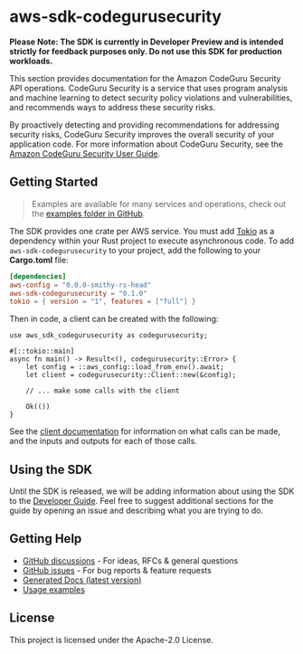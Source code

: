 # aws-sdk-codegurusecurity

**Please Note: The SDK is currently in Developer Preview and is intended strictly for
feedback purposes only. Do not use this SDK for production workloads.**

This section provides documentation for the Amazon CodeGuru Security API operations. CodeGuru Security is a service that uses program analysis and machine learning to detect security policy violations and vulnerabilities, and recommends ways to address these security risks.

By proactively detecting and providing recommendations for addressing security risks, CodeGuru Security improves the overall security of your application code. For more information about CodeGuru Security, see the [Amazon CodeGuru Security User Guide](https://docs.aws.amazon.com/codeguru/latest/security-ug/what-is-codeguru-security.html).

## Getting Started

> Examples are available for many services and operations, check out the
> [examples folder in GitHub](https://github.com/awslabs/aws-sdk-rust/tree/main/examples).

The SDK provides one crate per AWS service. You must add [Tokio](https://crates.io/crates/tokio)
as a dependency within your Rust project to execute asynchronous code. To add `aws-sdk-codegurusecurity` to
your project, add the following to your **Cargo.toml** file:

```toml
[dependencies]
aws-config = "0.0.0-smithy-rs-head"
aws-sdk-codegurusecurity = "0.1.0"
tokio = { version = "1", features = ["full"] }
```

Then in code, a client can be created with the following:

```rust,no_run
use aws_sdk_codegurusecurity as codegurusecurity;

#[::tokio::main]
async fn main() -> Result<(), codegurusecurity::Error> {
    let config = ::aws_config::load_from_env().await;
    let client = codegurusecurity::Client::new(&config);

    // ... make some calls with the client

    Ok(())
}
```

See the [client documentation](https://docs.rs/aws-sdk-codegurusecurity/latest/aws_sdk_codegurusecurity/client/struct.Client.html)
for information on what calls can be made, and the inputs and outputs for each of those calls.

## Using the SDK

Until the SDK is released, we will be adding information about using the SDK to the
[Developer Guide](https://docs.aws.amazon.com/sdk-for-rust/latest/dg/welcome.html). Feel free to suggest
additional sections for the guide by opening an issue and describing what you are trying to do.

## Getting Help

* [GitHub discussions](https://github.com/awslabs/aws-sdk-rust/discussions) - For ideas, RFCs & general questions
* [GitHub issues](https://github.com/awslabs/aws-sdk-rust/issues/new/choose) - For bug reports & feature requests
* [Generated Docs (latest version)](https://awslabs.github.io/aws-sdk-rust/)
* [Usage examples](https://github.com/awslabs/aws-sdk-rust/tree/main/examples)

## License

This project is licensed under the Apache-2.0 License.

